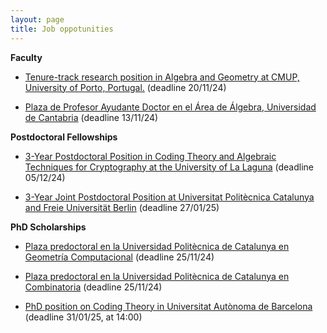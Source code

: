 ```yaml
---
layout: page
title: Job oppotunities
---
```


**Faculty**

- [Tenure-track research position in Algebra and Geometry at CMUP, University of Porto, Portugal.](/jobs/faculty_UP_24) (deadline 20/11/24)

- [Plaza de Profesor Ayudante Doctor en el Área de Álgebra, Universidad de Cantabria](/jobs/faculty_UC_24.md) (deadline 13/11/24)

**Postdoctoral Fellowships**

- [3-Year Postdoctoral Position in Coding Theory and Algebraic Techniques for Cryptography at the University of La Laguna](/jobs/postdoc_ULL_24.md) (deadline 05/12/24)

- [3-Year Joint Postdoctoral Position at Universitat Politècnica Catalunya and Freie Universität Berlin](/jobs/postdoc_UPC-FU_25.md) (deadline 27/01/25)

**PhD Scholarships**

- [Plaza predoctoral en la Universidad Politècnica de Catalunya en Geometría Computacional](/jobs/phd_UPC1_24.md) (deadline 25/11/24)

- [Plaza predoctoral en la Universidad Politècnica de Catalunya en Combinatoria](/jobs/phd_UPC1_24.md) (deadline 25/11/24)

- [PhD position on Coding Theory in Universitat Autònoma de Barcelona](/jobs/phd_UAB_25.md)  (deadline 31/01/25, at 14:00)